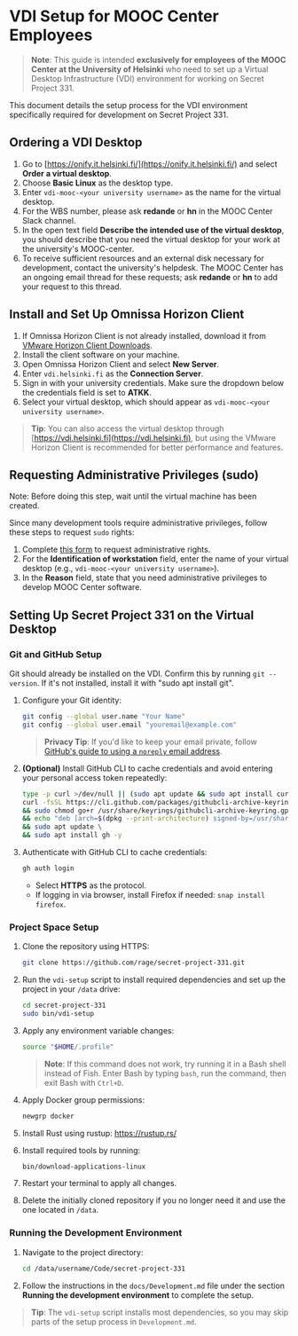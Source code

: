 # VDI Setup for MOOC Center Employees

> **Note**: This guide is intended **exclusively for employees of the MOOC Center at the University of Helsinki** who need to set up a Virtual Desktop Infrastructure (VDI) environment for working on Secret Project 331.

This document details the setup process for the VDI environment specifically required for development on Secret Project 331.

## Ordering a VDI Desktop

1. Go to [https://onify.it.helsinki.fi/](https://onify.it.helsinki.fi/) and select **Order a virtual desktop**.
2. Choose **Basic Linux** as the desktop type.
3. Enter `vdi-mooc-<your university username>` as the name for the virtual desktop.
4. For the WBS number, please ask **redande** or **hn** in the MOOC Center Slack channel.
5. In the open text field **Describe the intended use of the virtual desktop**, you should describe that you need the virtual desktop for your work at the university's MOOC-center.
6. To receive sufficient resources and an external disk necessary for development, contact the university's helpdesk. The MOOC Center has an ongoing email thread for these requests; ask **redande** or **hn** to add your request to this thread.

## Install and Set Up Omnissa Horizon Client

1. If Omnissa Horizon Client is not already installed, download it from [VMware Horizon Client Downloads](https://customerconnect.omnissa.com/downloads/info/slug/desktop_end_user_computing/omnissa_horizon_clients/8).
2. Install the client software on your machine.
3. Open Omnissa Horizon Client and select **New Server**.
4. Enter `vdi.helsinki.fi` as the **Connection Server**.
5. Sign in with your university credentials. Make sure the dropdown below the credentials field is set to **ATKK**.
6. Select your virtual desktop, which should appear as `vdi-mooc-<your university username>`.

> **Tip**: You can also access the virtual desktop through [https://vdi.helsinki.fi](https://vdi.helsinki.fi), but using the VMware Horizon Client is recommended for better performance and features.

## Requesting Administrative Privileges (sudo)

Note: Before doing this step, wait until the virtual machine has been created.

Since many development tools require administrative privileges, follow these steps to request `sudo` rights:

1. Complete [this form](https://elomake.helsinki.fi/lomakkeet/42471/lomake.html) to request administrative rights.
2. For the **Identification of workstation** field, enter the name of your virtual desktop (e.g., `vdi-mooc-<your university username>`).
3. In the **Reason** field, state that you need administrative privileges to develop MOOC Center software.

## Setting Up Secret Project 331 on the Virtual Desktop

### Git and GitHub Setup

Git should already be installed on the VDI. Confirm this by running `git --version`. If it's not installed, install it with "sudo apt install git".

1. Configure your Git identity:

   ```bash
   git config --global user.name "Your Name"
   git config --global user.email "youremail@example.com"
   ```

   > **Privacy Tip**: If you'd like to keep your email private, follow [GitHub's guide to using a `noreply` email address](https://docs.github.com/en/account-and-profile/setting-up-and-managing-your-personal-account-on-github/managing-email-preferences/setting-your-commit-email-address).

2. **(Optional)** Install GitHub CLI to cache credentials and avoid entering your personal access token repeatedly:

   ```bash
   type -p curl >/dev/null || (sudo apt update && sudo apt install curl -y)
   curl -fsSL https://cli.github.com/packages/githubcli-archive-keyring.gpg | sudo dd of=/usr/share/keyrings/githubcli-archive-keyring.gpg \
   && sudo chmod go+r /usr/share/keyrings/githubcli-archive-keyring.gpg \
   && echo "deb [arch=$(dpkg --print-architecture) signed-by=/usr/share/keyrings/githubcli-archive-keyring.gpg] https://cli.github.com/packages stable main" | sudo tee /etc/apt/sources.list.d/github-cli.list > /dev/null \
   && sudo apt update \
   && sudo apt install gh -y
   ```

3. Authenticate with GitHub CLI to cache credentials:

   ```bash
   gh auth login
   ```

   - Select **HTTPS** as the protocol.
   - If logging in via browser, install Firefox if needed: `snap install firefox`.

### Project Space Setup

1. Clone the repository using HTTPS:

   ```bash
   git clone https://github.com/rage/secret-project-331.git
   ```

2. Run the `vdi-setup` script to install required dependencies and set up the project in your `/data` drive:

   ```bash
   cd secret-project-331
   sudo bin/vdi-setup
   ```

3. Apply any environment variable changes:

   ```bash
   source "$HOME/.profile"
   ```

   > **Note**: If this command does not work, try running it in a Bash shell instead of Fish. Enter Bash by typing `bash`, run the command, then exit Bash with `Ctrl+D`.

4. Apply Docker group permissions:

   ```bash
   newgrp docker
   ```

5. Install Rust using rustup: https://rustup.rs/

6. Install required tools by running:

   ```bash
   bin/download-applications-linux
   ```

7. Restart your terminal to apply all changes.

8. Delete the initially cloned repository if you no longer need it and use the one located in `/data`.

### Running the Development Environment

1. Navigate to the project directory:

   ```bash
   cd /data/username/Code/secret-project-331
   ```

2. Follow the instructions in the `docs/Development.md` file under the section **Running the development environment** to complete the setup.

> **Tip**: The `vdi-setup` script installs most dependencies, so you may skip parts of the setup process in `Development.md`.
